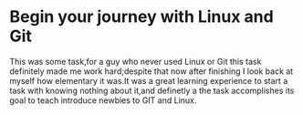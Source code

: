 # Begin your journey with Linux and Git

This was some task,for a guy who never used Linux or Git this task definitely made me work hard;despite that now after finishing I look back at myself how elementary it was.It was a great learning experience to start a task with knowing nothing about it,and definetly a the task accomplishes its goal to teach introduce newbies to GIT and Linux.

